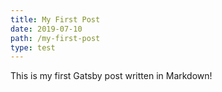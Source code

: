```yaml
---
title: My First Post
date: 2019-07-10
path: /my-first-post
type: test
---
```


This is my first Gatsby post written in Markdown!